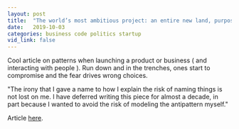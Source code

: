 ```yaml
---
layout: post
title:  "The world’s most ambitious project: an entire new land, purpose-built for a new way of living"
date:   2019-10-03
categories: business code politics startup
vid_link: false
---
```


Cool article on patterns when launching a product or business ( and interacting with people ).  Run down and in the trenches, ones start to compromise and the fear drives wrong choices.

"The irony that I gave a name to how I explain the risk of naming things is not lost on me. I have deferred writing this piece for almost a decade, in part because I wanted to avoid the risk of modeling the antipattern myself."

Article [here].

[here]: //barryhawkins.com/blog/posts/the-myth-of-commoditized-excellence/
